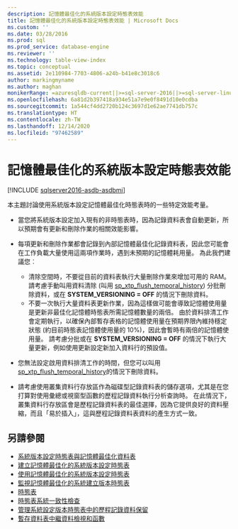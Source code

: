 ```yaml
---
description: 記憶體最佳化的系統版本設定時態表效能
title: 記憶體最佳化的系統版本設定時態表效能 | Microsoft Docs
ms.custom: ''
ms.date: 03/28/2016
ms.prod: sql
ms.prod_service: database-engine
ms.reviewer: ''
ms.technology: table-view-index
ms.topic: conceptual
ms.assetid: 2e110984-7703-4806-a24b-b41e8c3018c6
author: markingmyname
ms.author: maghan
monikerRange: =azuresqldb-current||>=sql-server-2016||>=sql-server-linux-2017||=azuresqldb-mi-current
ms.openlocfilehash: 6a81d2b397418a934e51a7e9e0f8491d10e0cdba
ms.sourcegitcommit: 1a544cf4dd2720b124c3697d1e62ae7741db757c
ms.translationtype: HT
ms.contentlocale: zh-TW
ms.lasthandoff: 12/14/2020
ms.locfileid: "97462589"
---
```

# <a name="memory-optimized-system-versioned-temporal-tables-performance"></a>記憶體最佳化的系統版本設定時態表效能


[!INCLUDE [sqlserver2016-asdb-asdbmi](../../includes/applies-to-version/sqlserver2016-asdb-asdbmi.md)]


本主題討論使用系統版本設定記憶體最佳化時態表時的一些特定效能考量。

- 當您將系統版本設定加入現有的非時態表時，因為記錄資料表會自動更新，所以預期會有更新和刪除作業的相關效能影響。
- 每項更新和刪除作業都會記錄到內部記憶體最佳化記錄資料表，因此您可能會在工作負載大量使用這兩項作業時，遇到未預期的記憶體耗用量。 為此我們建議您︰

  - 清除空間時，不要從目前的資料表執行大量刪除作業來增加可用的 RAM。 請考慮手動叫用資料清除 (叫用 [sp_xtp_flush_temporal_history](../../relational-databases/system-stored-procedures/temporal-table-sp-xtp-flush-temporal-history.md)) 分批刪除資料，或在 **SYSTEM_VERSIONING = OFF** 的情況下刪除資料。
  - 不要一次執行大量資料表更新作業，因為這樣做可能會導致記憶體使用量是更新非最佳化記憶體時態表所需記憶體數量的兩倍。 由於資料排清工作會定期執行，以確保內部暫存表格的記憶體使用量在預期界限內維持穩定狀態 (約目前時態表記憶體使用量的 10%)，因此會暫時有兩倍的記憶體使用量。 請考慮分批或在 **SYSTEM_VERSIONING = OFF** 的情況下執行大量更新，例如使用更新設定新加入資料行的預設值。

- 您無法設定啟用資料排清工作的時間，但您可以叫用 [sp_xtp_flush_temporal_history](../../relational-databases/system-stored-procedures/temporal-table-sp-xtp-flush-temporal-history.md)的情況下刪除資料。
- 請考慮使用叢集資料行存放區作為磁碟型記錄資料表的儲存選項，尤其是在您打算對使用彙總或視窗型函數的歷程記錄資料執行分析查詢時。 在此情況下，叢集資料行存放區會是歷程記錄資料表的最佳選擇，因為它提供良好的資料壓縮，而且「易於插入」，這與歷程記錄資料表資料的產生方式一致。

## <a name="see-also"></a>另請參閱

- [系統版本設定時態表與記憶體最佳化資料表](../../relational-databases/tables/system-versioned-temporal-tables-with-memory-optimized-tables.md)
- [建立記憶體最佳化的系統版本設定時態表](../../relational-databases/tables/creating-a-memory-optimized-system-versioned-temporal-table.md)
- [使用記憶體最佳化的系統版本設定時態表](../../relational-databases/tables/working-with-memory-optimized-system-versioned-temporal-tables.md)
- [監視記憶體最佳化的系統建立版本時態表](../../relational-databases/tables/monitoring-memory-optimized-system-versioned-temporal-tables.md)
- [時態表](../../relational-databases/tables/temporal-tables.md)
- [時態表系統一致性檢查](../../relational-databases/tables/temporal-table-system-consistency-checks.md)
- [管理系統設定版本時態表中的歷程記錄資料保留](../../relational-databases/tables/manage-retention-of-historical-data-in-system-versioned-temporal-tables.md)
- [暫存資料表中繼資料檢視和函數](../../relational-databases/tables/temporal-table-metadata-views-and-functions.md)
